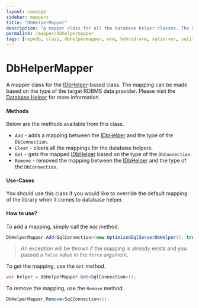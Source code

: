 ```yaml
---
layout: navpage
sidebar: mappers
title: "DbHelperMapper"
description: "A mapper class for all the database helper classes. The mapping can be made based on the type of the target RDBMS data provider."
permalink: /mapper/dbhelpermapper
tags: [repodb, class, dbhelpermapper, orm, hybrid-orm, sqlserver, sqlite, mysql, postgresql]
---
```


# DbHelperMapper

A mapper class for the [IDbHelper](/interface/idbhelper)-based class. The mapping can be made based on the type of the target RDBMS data provider. Please visit the [Database Helper](/extensibility/databasehelper) for more information.

#### Methods

Below are the methods available from this class.

- `Add` - adds a mapping between the [IDbHelper](/interface/idbhelper) and the type of the `DbConnection`.
- `Clear` - clears all the mappings for the database helpers.
- `Get` - gets the mapped [IDbHelper](/interface/idbhelper) based on the type of the `DbConnection`.
- `Remove` - removed the mapping between the [IDbHelper](/interface/idbhelper) and the type of the `DbConnection`.

#### Use-Cases

You should use this class if you would like to override the default mapping of the library when it comes to database helper.

#### How to use?

To add a mapping, simply call the `Add` method.

```csharp
DbHelperMapper.Add<SqlConnection>(new OptimizedSqlServerDbHelper(), true);
```

> An exception will be thrown if the mapping is already exists and you passed a `false` value in the `force` argument.

To get the mapping, use the `Get` method.

```csharp
var helper = DbHelperMapper.Get<SqlConnection>();
```

To remove the mapping, use the `Remove` method.

```csharp
DbHelperMapper.Remove<SqlConnection>();
```

